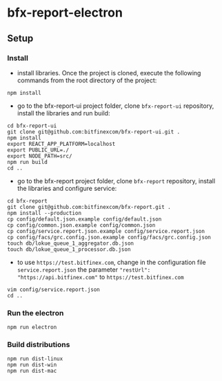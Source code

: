 # bfx-report-electron

## Setup

### Install

- install libraries. Once the project is cloned, execute the following commands from the root directory of the project:

```console
npm install
```

- go to the bfx-report-ui project folder, clone `bfx-report-ui` repository, install the libraries and run build:

```console
cd bfx-report-ui
git clone git@github.com:bitfinexcom/bfx-report-ui.git .
npm install
export REACT_APP_PLATFORM=localhost
export PUBLIC_URL=./
export NODE_PATH=src/
npm run build
cd ..
```

- go to the bfx-report project folder, clone `bfx-report` repository, install the libraries and configure service:

```console
cd bfx-report
git clone git@github.com:bitfinexcom/bfx-report.git .
npm install --production
cp config/default.json.example config/default.json
cp config/common.json.example config/common.json
cp config/service.report.json.example config/service.report.json
cp config/facs/grc.config.json.example config/facs/grc.config.json
touch db/lokue_queue_1_aggregator.db.json
touch db/lokue_queue_1_processor.db.json
```

- to use `https://test.bitfinex.com`, change in the configuration file `service.report.json` the parameter `"restUrl": "https://api.bitfinex.com"` to `https://test.bitfinex.com`

```console
vim config/service.report.json
cd ..
```

### Run the electron

```console
npm run electron
```

### Build distributions

```console
npm run dist-linux
npm run dist-win
npm run dist-mac
```
